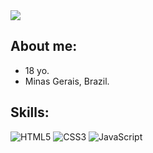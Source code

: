<img src="https://cdn.discordapp.com/attachments/950572943019245568/983386132836388894/channels4_banner.jpg"/>

## About me:
- 18 yo.
- Minas Gerais, Brazil.

## Skills:

![HTML5](https://img.shields.io/badge/html5%20-%23E34F26.svg?style=for-the-badge&logo=html5&logoColor=white)
![CSS3](https://img.shields.io/badge/css3%20-%231572B6.svg?&style=for-the-badge&logo=css3&logoColor=white)
![JavaScript](https://img.shields.io/badge/javascript-%23323330.svg?style=for-the-badge&logo=javascript&logoColor=%23F7DF1E)
